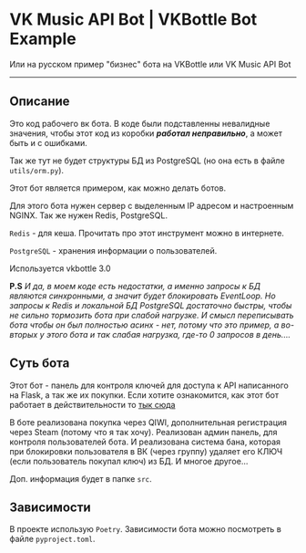 # VK Music API Bot | VKBottle Bot Example

Или на русском пример "бизнес" бота на VKBottle или VK Music API Bot

---

## Описание

Это код рабочего вк бота. В коде были подставленны невалидные значения, чтобы этот код из 
коробки **_работал неправильно_**, а может быть и с ошибками.

Так же тут не будет структуры БД из PostgreSQL (но она есть в файле `utils/orm.py`).

Этот бот является примером, как можно делать ботов.

Для этого бота нужен сервер с выделенным IP адресом и настроенным NGINX. Так же нужен Redis, 
PostgreSQL.

`Redis` - для кеша. Прочитать про этот инструмент можно в интернете.

`PostgreSQL` - хранения информации о пользователей.

Используется vkbottle 3.0

**P.S** _И да, в моем коде есть недостатки, а именно запросы к БД являются синхронными, а значит
будет блокировать EventLoop. Но запросы к Redis и локальной БД PostgreSQL достаточно быстры, 
чтобы не сильно тормозить бота при слабой нагрузке. И смысл переписывать бота чтобы он был полностью 
асинх - нет, потому что это пример, а во-вторых у этого бота и так слабая нагрузка, где-то 0 
запросов в день...._

## Суть бота

Этот бот - панель для контроля ключей для доступа к API написанного на Flask, а так же их покупки. 
Если хотите ознакомится, как этот бот работает в действительности
то [тык сюда](https://vk.com/buy_key_vk_music_api)

В боте реализована покупка через QIWI, дополнительная регистрация через 
Steam (потому что я так хочу). Реализован админ панель, для контроля пользователей бота.
И реализована система бана, которая при блокировки пользователя в ВК (через группу) удаляет его КЛЮЧ
(если пользователь покупал ключ) из БД. И многое другое... 

Доп. информация будет в папке `src`.

## Зависимости

В проекте использую `Poetry`. Зависимости бота можно посмотреть в файле `pyproject.toml`. 
